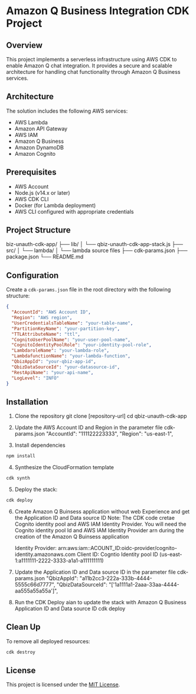# Amazon Q Business Integration CDK Project

## Overview
This project implements a serverless infrastructure using AWS CDK to enable Amazon Q chat integration. It provides a secure and scalable architecture for handling chat functionality through Amazon Q Business services.

## Architecture
The solution includes the following AWS services:
- AWS Lambda
- Amazon API Gateway
- AWS IAM
- Amazon Q Business
- Amazon DynamoDB
- Amazon Cognito

## Prerequisites
- AWS Account
- Node.js (v14.x or later)
- AWS CDK CLI
- Docker (for Lambda deployment)
- AWS CLI configured with appropriate credentials

## Project Structure
biz-unauth-cdk-app/
├── lib/
│ └── qbiz-unauth-cdk-app-stack.js
├── src/
│ └── lambda/
│ └── lambda source files
├── cdk-params.json
├── package.json
└── README.md

## Configuration
Create a `cdk-params.json` file in the root directory with the following structure:
```json
{
  "AccountId": "AWS Account ID",
  "Region": "AWS region",
  "UserCredentialsTableName": "your-table-name",
  "PartitionKeyName": "your-partition-key",
  "TTLAttributeName": "ttl",
  "CognitoUserPoolName": "your-user-pool-name",
  "CognitoIdentityPoolRole": "your-identity-pool-role",
  "LambdaroleName": "your-lambda-role",
  "LambdafunctionName": "your-lambda-function",
  "QbizAppId": "your-qbiz-app-id",
  "QbizDataSourceId": "your-datasource-id",
  "RestApiName": "your-api-name",
  "LogLevel": "INFO"
}
```

## Installation
1. Clone the repository
git clone [repository-url]
cd qbiz-unauth-cdk-app

2. Update the AWS Account ID and Region in the parameter file cdk-params.json 
  "AccountId": "111122223333",
  "Region": "us-east-1",

3. Install dependencies
```sh
npm install
```
4. Synthesize the CloudFormation template
```sh
cdk synth
```
5. Deploy the stack:
```sh
cdk deploy 
```
6. Create Amazon Q Buinsess application without web Experience and get the Application ID and Data source ID
Note: The CDK code cretae Cognito identity pool and AWS IAM Identity Provider. You will need the Cognito identity pool Id and AWS IAM Identity Provider arn during the creation of the Amazon Q Buinsess application 

    Identity Provider: arn:aws:iam::ACOUNT_ID:oidc-provider/cognito-identity.amazonaws.com
    Client ID: Cogntio Identity pool ID (us-east-1:a1111111-2222-3333-a1a1-a111111111)

7. Update the Application ID and Data source ID in the parameter file cdk-params.json 
	"QbizAppId":  "a11b2cc3-222a-333b-4444-5555c66d7777",
	"QbizDataSourceId":  "['1a1111a1-2aaa-33aa-4444-aa555a55a55a']",

8. Run the CDK Deploy aian to update the stack with Amazon Q Business Application ID and Data source ID
cdk deploy 

## Clean Up
To remove all deployed resources:
```sh
cdk destroy
```

## License

This project is licensed under the [MIT License](LICENSE).
```
